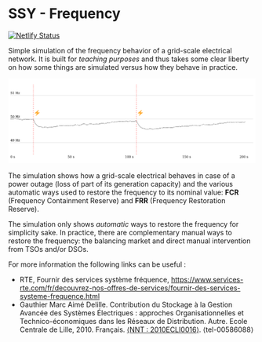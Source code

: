 # SSY - Frequency

[![Netlify Status](https://api.netlify.com/api/v1/badges/d4c0a05d-c771-4f0b-a323-1996f2e9c28e/deploy-status)](https://app.netlify.com/sites/ssy-frequency/deploys)

Simple simulation of the frequency behavior of a grid-scale electrical network. It is built for _teaching purposes_ and thus takes some clear liberty on how some things are simulated versus how they behave in practice.

![Example of a simulation's output](example.png)

The simulation shows how a grid-scale electrical behaves in case of a power outage (loss of part of its generation capacity) and the various automatic ways used to restore the frequency to its nominal value: **FCR** (Frequency Containment Reserve) and **FRR** (Frequency Restoration Reserve).

The simulation only shows _automatic_ ways to restore the frequency for simplicity sake. In practice, there are complementary manual ways to restore the frequency: the balancing market and direct manual intervention from TSOs and/or DSOs.

For more information the following links can be useful :

- RTE, Fournir des services système fréquence, https://www.services-rte.com/fr/decouvrez-nos-offres-de-services/fournir-des-services-systeme-frequence.html
- Gauthier Marc Aimé Delille. Contribution du Stockage à la Gestion Avancée des Systèmes Électriques : approches Organisationnelles et Technico-économiques dans les Réseaux de Distribution. Autre. Ecole Centrale de Lille, 2010. Français. [⟨NNT : 2010ECLI0016⟩](https://www.theses.fr/2010ECLI0016). ⟨tel-00586088⟩

